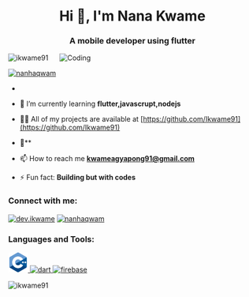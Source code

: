
<h1 align="center">Hi 👋, I'm Nana Kwame</h1>
<h3 align="center">A mobile developer using flutter</h3>
<img align="right" alt="Coding" width="400" src="https://th.bing.com/th/id/R.c0d1b11e54c2b07f7353dd160e8ba80d?rik=BH2sjO5Vy1%2fC%2fg&pid=ImgRaw&r=0">

<p align="left"> <img src="https://komarev.com/ghpvc/?username=ikwame91&label=Profile%20views&color=0e75b6&style=flat" alt="ikwame91" /> </p>

<p align="left"> <a href="https://twitter.com/nanhaqwam" target="blank"><img src="https://img.shields.io/twitter/follow/nanhaqwam?logo=twitter&style=for-the-badge" alt="nanhaqwam" /></a> </p>

- 

- 🌱 I’m currently learning **flutter,javascrupt,nodejs**

- 👨‍💻 All of my projects are available at [https://github.com/Ikwame91](https://github.com/Ikwame91)

- 💬**

- 📫 How to reach me **kwameagyapong91@gmail.com**

- ⚡ Fun fact: **Building but with codes**

<h3 align="left">Connect with me:</h3>
<p align="left">
<a href="https://dev.to/dev.ikwame" target="blank"><img align="center" src="https://raw.githubusercontent.com/rahuldkjain/github-profile-readme-generator/master/src/images/icons/Social/devto.svg" alt="dev.ikwame" height="30" width="40" /></a>
<a href="https://twitter.com/nanhaqwam" target="blank"><img align="center" src="https://raw.githubusercontent.com/rahuldkjain/github-profile-readme-generator/master/src/images/icons/Social/twitter.svg" alt="nanhaqwam" height="30" width="40" /></a>
</p>

<h3 align="left">Languages and Tools:</h3>
<p align="left"> <a href="https://www.w3schools.com/cpp/" target="_blank" rel="noreferrer"> <img src="https://raw.githubusercontent.com/devicons/devicon/master/icons/cplusplus/cplusplus-original.svg" alt="cplusplus" width="40" height="40"/> </a> <a href="https://dart.dev" target="_blank" rel="noreferrer"> <img src="https://www.vectorlogo.zone/logos/dartlang/dartlang-icon.svg" alt="dart" width="40" height="40"/> </a> <a href="https://firebase.google.com/" target="_blank" rel="noreferrer"> <img src="https://www.vectorlogo.zone/logos/firebase/firebase-icon.svg" alt="firebase" width="40" height="40"/> </a> <a target="_blank" rel="noreferrer"> </a> </p>



<p><img align="center" src="https://github-readme-streak-stats.herokuapp.com/?user=ikwame91&" alt="ikwame91" /></p>


